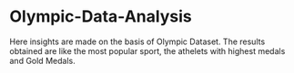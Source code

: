 # Olympic-Data-Analysis
Here insights are made on the basis of Olympic Dataset. The results obtained are like the most popular sport, the athelets with highest medals and Gold Medals. 

